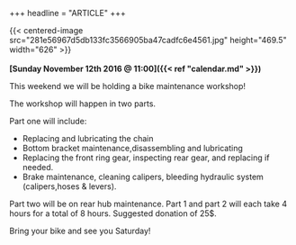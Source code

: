 +++
headline = "ARTICLE"
+++

{{< centered-image src="281e56967d5db133fc3566905ba47cadfc6e4561.jpg" height="469.5" width="626" >}}
</br>
</br>
__[Sunday November 12th 2016 @ 11:00]({{< ref "calendar.md" >}})__

  
This weekend we will be holding a bike maintenance workshop!
  
The workshop will happen in two parts.

Part one will include:

* Replacing and lubricating the chain
* Bottom bracket maintenance,disassembling and lubricating
* Replacing the front ring gear, inspecting rear gear, and replacing if needed.
* Brake maintenance, cleaning calipers, bleeding hydraulic system (calipers,hoses & levers).
  
  
Part two will be on rear hub maintenance. Part 1 and part 2 will each take 4 hours for a total of 8 hours. Suggested donation of 25$.
  
Bring your bike and see you Saturday!
